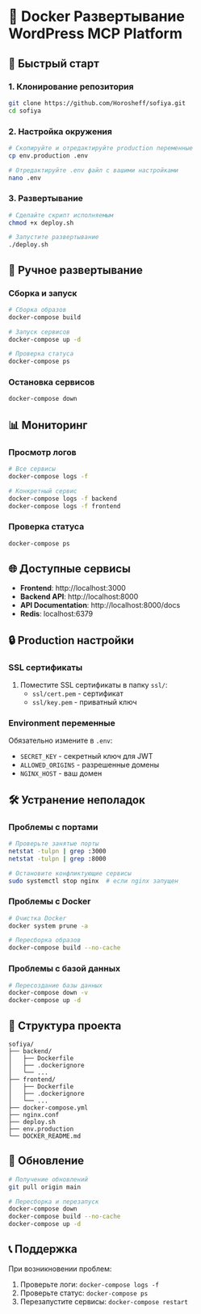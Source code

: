 # 🐳 Docker Развертывание WordPress MCP Platform

## 🚀 Быстрый старт

### 1. Клонирование репозитория
```bash
git clone https://github.com/Horosheff/sofiya.git
cd sofiya
```

### 2. Настройка окружения
```bash
# Скопируйте и отредактируйте production переменные
cp env.production .env

# Отредактируйте .env файл с вашими настройками
nano .env
```

### 3. Развертывание
```bash
# Сделайте скрипт исполняемым
chmod +x deploy.sh

# Запустите развертывание
./deploy.sh
```

## 🔧 Ручное развертывание

### Сборка и запуск
```bash
# Сборка образов
docker-compose build

# Запуск сервисов
docker-compose up -d

# Проверка статуса
docker-compose ps
```

### Остановка сервисов
```bash
docker-compose down
```

## 📊 Мониторинг

### Просмотр логов
```bash
# Все сервисы
docker-compose logs -f

# Конкретный сервис
docker-compose logs -f backend
docker-compose logs -f frontend
```

### Проверка статуса
```bash
docker-compose ps
```

## 🌐 Доступные сервисы

- **Frontend**: http://localhost:3000
- **Backend API**: http://localhost:8000
- **API Documentation**: http://localhost:8000/docs
- **Redis**: localhost:6379

## 🔒 Production настройки

### SSL сертификаты
1. Поместите SSL сертификаты в папку `ssl/`:
   - `ssl/cert.pem` - сертификат
   - `ssl/key.pem` - приватный ключ

### Environment переменные
Обязательно измените в `.env`:
- `SECRET_KEY` - секретный ключ для JWT
- `ALLOWED_ORIGINS` - разрешенные домены
- `NGINX_HOST` - ваш домен

## 🛠 Устранение неполадок

### Проблемы с портами
```bash
# Проверьте занятые порты
netstat -tulpn | grep :3000
netstat -tulpn | grep :8000

# Остановите конфликтующие сервисы
sudo systemctl stop nginx  # если nginx запущен
```

### Проблемы с Docker
```bash
# Очистка Docker
docker system prune -a

# Пересборка образов
docker-compose build --no-cache
```

### Проблемы с базой данных
```bash
# Пересоздание базы данных
docker-compose down -v
docker-compose up -d
```

## 📁 Структура проекта

```
sofiya/
├── backend/
│   ├── Dockerfile
│   ├── .dockerignore
│   └── ...
├── frontend/
│   ├── Dockerfile
│   ├── .dockerignore
│   └── ...
├── docker-compose.yml
├── nginx.conf
├── deploy.sh
├── env.production
└── DOCKER_README.md
```

## 🔄 Обновление

```bash
# Получение обновлений
git pull origin main

# Пересборка и перезапуск
docker-compose down
docker-compose build --no-cache
docker-compose up -d
```

## 📞 Поддержка

При возникновении проблем:
1. Проверьте логи: `docker-compose logs -f`
2. Проверьте статус: `docker-compose ps`
3. Перезапустите сервисы: `docker-compose restart`
